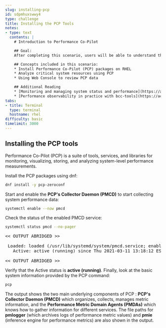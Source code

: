 ```yaml
---
slug: installing-pcp
id: sdpmhuxswwy4
type: challenge
title: Installing the PCP Tools
notes:
- type: text
  contents: |
    # Introduction to Performance Co-Pilot

    ## Goal:
    After completing this scenario, users will be able to understand the basics of Performance Co-Pilot (PCP) in RHEL, and use PCP to analyze system performance.

    ## Concepts included in this scenario:
    * Install Performance Co-Pilot (PCP) packages on RHEL
    * Analyze critical system resources using PCP
    * Using Web Console to review PCP data

    ## Additional Reading
    * [Monitoring and managing system status and performance](https://access.redhat.com/documentation/gu-in/red_hat_enterprise_linux/9/html/monitoring_and_managing_system_status_and_performance/setting-up-pcp_monitoring-and-managing-system-status-and-performance#doc-wrapper)
    * [Performance observability in practice with bcc-tools](https://access.redhat.com/documentation/en-us/red_hat_enterprise_linux/8/html/monitoring_and_managing_system_status_and_performance/monitoring-performance-with-performance-co-pilot_monitoring-and-managing-system-status-and-performance)
tabs:
- title: Terminal
  type: terminal
  hostname: rhel
difficulty: basic
timelimit: 3000
---
```

## Installing the PCP tools

Performance Co-Pilot (PCP) is a suite of tools, services, and libraries for monitoring, visualizing, storing, and analyzing system-level performance measurements.

Install the PCP packages using dnf:

```bash
dnf install -y pcp-zeroconf
```

Start and enable the **PCP's Collector Daemon (PMCD)** to start collecting system performance data:

```bash
systemctl enable --now pmcd
```

Check the status of the enabled PMCD service:

```bash
systemctl status pmcd --no-pager
```

<pre class="file">
<< OUTPUT ABRIDGED >>

 Loaded: loaded (/usr/lib/systemd/system/pmcd.service; enabled; vendor preset: disabled)
   Active: active (running) since Thu 2021-03-11 13:18:12 EST; 6min ago

<< OUTPUT ABRIDGED >>
</pre>

Verify that the Active status is **active (running)**. Finally, look at the basic system information provided by the PCP command:

```bash
pcp
```

The output shows the two main underlying components of PCP : **PCP's Collector Daemon (PMCD)** which organizes, collects, manages metric information, and the **Performance Metric Domain Agents (PMDAs)** which knows how to gather information for different services. The file paths for **pmlogger** (which archives logs of performance metric values) and **pmie** (inference engine for performance metrics) are also shown in the output.
